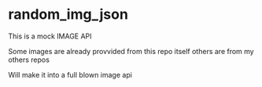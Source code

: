 # random_img_json

This is a mock IMAGE API

Some images are already provvided from this repo itself
others are from my others repos

Will make it into a full blown image api 
